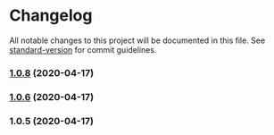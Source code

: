 # Changelog

All notable changes to this project will be documented in this file. See [standard-version](https://github.com/conventional-changelog/standard-version) for commit guidelines.

### [1.0.8](https://github.com/yangfan86/yangfan-npm-publish-test/compare/v1.0.6...v1.0.8) (2020-04-17)

### [1.0.6](https://github.com/yangfan86/yangfan-npm-publish-test/compare/v1.0.5...v1.0.6) (2020-04-17)

### 1.0.5 (2020-04-17)
